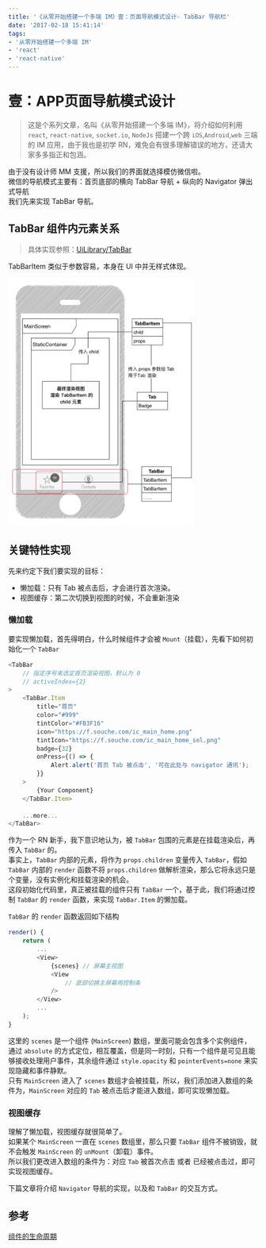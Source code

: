 ```yaml
---
title: '《从零开始搭建一个多端 IM》壹：页面导航模式设计- TabBar 导航栏'
date: '2017-02-18 15:41:14'
tags:
- '从零开始搭建一个多端 IM'
- 'react'
- 'react-native'
---
```


# 壹：APP页面导航模式设计
>这是个系列文章，名叫《从零开始搭建一个多端 IM》，将介绍如何利用 `react`, `react-native`, `socket.io`, `NodeJs` 搭建一个跨 `iOS`,`Android`,`web` 三端的 IM 应用，由于我也是初学 RN，难免会有很多理解错误的地方，还请大家多多指正和包涵。

由于没有设计师 MM 支援，所以我们的界面就选择模仿微信啦。  
微信的导航模式主要有：首页底部的横向 TabBar 导航 +  纵向的 Navigator 弹出式导航  
我们先来实现 TabBar 导航。


## TabBar 组件内元素关系
> 具体实现参照：[UiLibrary/TabBar](https://github.com/plusmancn/im-client/tree/master/UiLibrary/TabBar)  

TabBarItem 类似于参数容易，本身在 UI 中并无样式体现。

<img src="../images/im-client-TabBar.png" height="500"/>


## 关键特性实现
先来约定下我们要实现的目标：  
* 懒加载：只有 Tab 被点击后，才会进行首次渲染。
* 视图缓存：第二次切换到视图的时候，不会重新渲染

### 懒加载
要实现懒加载，首先得明白，什么时候组件才会被 `Mount`（挂载），先看下如何初始化一个 `TabBar`
```javascript
<TabBar
    // 指定序号来选定首页渲染视图，默认为 0
    // activeIndex={2}
>
    <TabBar.Item
        title="首页"
        color="#999"
        tintColor="#FB3F16"
        icon="https://f.souche.com/ic_main_home.png"
        tintIcon="https://f.souche.com/ic_main_home_sel.png"
        badge={32}
        onPress={() => {
            Alert.alert('首页 Tab 被点击', '可在此处与 navigator 通讯');
        }}
    >
        {Your Component}
    </TabBar.Item>

    ...more...
</TabBar>
```
作为一个 RN 新手，我下意识地认为，被 `TabBar` 包围的元素是在挂载渲染后，再传入 `TabBar` 的。  
事实上，`TabBar` 内部的元素，将作为 `props.children` 变量传入 `TabBar`，假如 `TabBar` 内部的 `render` 函数不将 `props.children` 做解析渲染，那么它将永远只是个变量，没有实例化和挂载渲染的机会。  
这段初始化代码里，真正被挂载的组件只有 `TabBar` 一个，基于此，我们将通过控制 `TabBar` 的 `render` 函数，来实现 `TabBar.Item` 的懒加载。  

`TabBar` 的 `render` 函数返回如下结构
```javascript
render() {
    return (
        ...
        <View>
            {scenes} // 屏幕主视图
            <View
                // 底部切换主屏幕用控制条
            />
        </View>
        ...
    );
}
```
这里的 `scenes` 是一个组件 (`MainScreen`) 数组，里面可能会包含多个实例组件，通过 `absolute` 的方式定位，相互覆盖，但是同一时刻，只有一个组件是可见且能够接收处理用户事件，其余组件通过 `style.opacity` 和  `pointerEvents=none` 来实现隐藏和事件静默。  
只有 `MainScreen` 进入了 `scenes` 数组才会被挂载，所以，我们添加进入数组的条件为，`MainScreen` 对应的 `Tab` 被点击后才能进入数组，即可实现懒加载。

### 视图缓存
理解了懒加载，视图缓存就很简单了。  
如果某个 `MainScreen` 一直在 `scenes` 数组里，那么只要 `TabBar` 组件不被销毁，就不会触发 `MainScreen` 的 `unMount`（卸载）事件。  
所以我们更改进入数组的条件为：对应 `Tab` 被首次点击 或者 已经被点击过，即可实现视图缓存。

下篇文章将介绍 `Navigator` 导航的实现，以及和 `TabBar` 的交互方式。

## 参考
[组件的生命周期](https://facebook.github.io/react/docs/react-component.html#componentwillreceiveprops)
